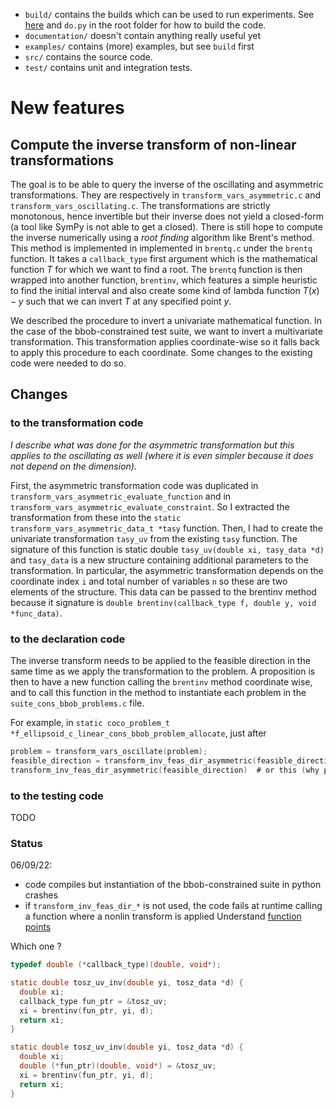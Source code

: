   - `build/` contains the builds which can be used to run experiments. 
    See [here](https://github.com/numbbo/coco/blob/master/README.md) 
    and `do.py` in the root folder for how to build the code.  
  - `documentation/` doesn't contain anything really useful yet
  - `examples/` contains (more) examples, but see `build` first
  - `src/` contains the source code.
  - `test/` contains unit and integration tests. 

# New features

## Compute the inverse transform of non-linear transformations

The goal is to be able to query the inverse of the oscillating and asymmetric transformations.
They are respectively in `transform_vars_asymmetric.c` and `transform_vars_oscillating.c`.
The transformations are strictly monotonous, hence invertible but their inverse does not yield a closed-form (a tool like SymPy is not able to get a closed).
There is still hope to compute the inverse numerically using a _root finding_ algorithm like Brent's method.
This method is implemented in implemented in `brentq.c` under the `brentq` function.
It takes a `callback_type` first argument which is the mathematical function $T$ for which we want to find a root.
The `brentq` function is then wrapped into another function, `brentinv`, which features a simple heuristic to find the initial interval and also create some kind of lambda function $T(x) - y$ such that we can invert $T$ at any specified point $y$.

We described the procedure to invert a univariate mathematical function.
In the case of the bbob-constrained test suite, we want to invert a multivariate transformation.
This transformation applies coordinate-wise so it falls back to apply this procedure to each coordinate.
Some changes to the existing code were needed to do so.

## Changes

### to the transformation code

*I describe what was done for the asymmetric transformation but this applies to the oscillating as well (where it is even simpler because it does not depend on the dimension).*

First, the asymmetric transformation code was duplicated in `transform_vars_asymmetric_evaluate_function` and in `transform_vars_asymmetric_evaluate_constraint`.
So I extracted the transformation from these into the `static transform_vars_asymmetric_data_t *tasy` function. 
Then, I had to create the univariate transformation `tasy_uv` from the existing `tasy` function.
The signature of this function is static double `tasy_uv(double xi, tasy_data *d)` and `tasy_data` is a new structure containing additional parameters to the transformation.
In particular, the asymmetric transformation depends on the coordinate index `i` and total number of variables `n` so these are two elements of the structure.
This data can be passed to the brentinv method because it signature is `double brentinv(callback_type f, double y, void *func_data)`.

### to the declaration code

The inverse transform needs to be applied to the feasible direction in the same time as we apply the transformation to the problem.
A proposition is then to have a new function calling the `brentinv` method coordinate wise, and to call this function in the method to instantiate each problem in the `suite_cons_bbob_problems.c` file.

For example, in  `static coco_problem_t *f_ellipsoid_c_linear_cons_bbob_problem_allocate`, just after

```c
problem = transform_vars_oscillate(problem);
feasible_direction = transform_inv_feas_dir_asymmetric(feasible_direction)  # this is new
transform_inv_feas_dir_asymmetric(feasible_direction)  # or this (why problem is not changed inplace ?)
```

### to the testing code

TODO

### Status

06/09/22:
- code compiles but instantiation of the bbob-constrained suite in python crashes
- if `transform_inv_feas_dir_*` is not used, the code fails at runtime calling a function where a nonlin transform is applied
Understand [function points](https://www.geeksforgeeks.org/function-pointer-in-c/)

Which one ?

```c
typedef double (*callback_type)(double, void*);
```

```c
static double tosz_uv_inv(double yi, tosz_data *d) {
  double xi;
  callback_type fun_ptr = &tosz_uv;
  xi = brentinv(fun_ptr, yi, d);
  return xi;
}
```

```c
static double tosz_uv_inv(double yi, tosz_data *d) {
  double xi;
  double (*fun_ptr)(double, void*) = &tosz_uv;
  xi = brentinv(fun_ptr, yi, d);
  return xi;
}
```